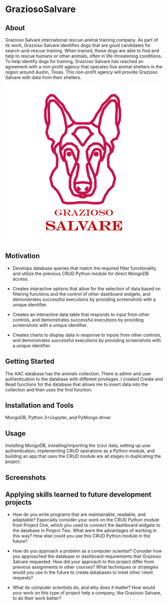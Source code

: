 # GraziosoSalvare
## About
Grazioso Salvare international rescue-animal training company. As part of its work, Grazioso Salvare identifies dogs that are good candidates for search-and-rescue training. When trained, these dogs are able to find and help to rescue humans or other animals, often in life-threatening conditions. To help identify dogs for training, Grazioso Salvare has reached an agreement with a non-profit agency that operates five animal shelters in the region around Austin, Texas. This non-profit agency will provide Grazioso Salvare with data from their shelters.

<img src="./Grazioso Salvare Logo.png" alt="Grazioso-logo" height="500" width="500"/>

## Motivation
- Develops database queries that match the required filter functionality and utilize the previous CRUD Python module for direct MongoDB access.

- Creates interactive options that allow for the selection of data based on filtering functions and the control of other dashboard widgets, and demonstrates successful executions by providing screenshots with a unique identifier.

- Creates an interactive data table that responds to input from other controls, and demonstrates successful executions by providing screenshots with a unique identifier.

- Creates charts to display data in response to inputs from other controls, and demonstrates successful executions by providing screenshots with a unique identifier.

## Getting Started
The AAC database has the animals collection. There is admin and user authentication to the database with different privileges. I created Create and Read functions for the database that allows me to insert data into the collection and then uses the find function.

## Installation and Tools
MongoDB, Python 3+/Jupyter, and PyMongo driver

## Usage
Installing MongoDB, installing/importing the (csv) data, setting up user authentication, implementing CRUD operations as a Python module, and building an app that uses the CRUD module are all stages in duplicating the project.

## Screenshots




## Applying skills learned to future development projects
- How do you write programs that are maintainable, readable, and adaptable? Especially consider your work on the CRUD Python module from Project One, which you used to connect the dashboard widgets to the database in Project Two. What were the advantages of working in this way? How else could you use this CRUD Python module in the future?


- How do you approach a problem as a computer scientist? Consider how you approached the database or dashboard requirements that Grazioso Salvare requested. How did your approach to this project differ from previous assignments in other courses? What techniques or strategies would you use in the future to create databases to meet other client requests?


- What do computer scientists do, and why does it matter? How would your work on this type of project help a company, like Grazioso Salvare, to do their work better?
